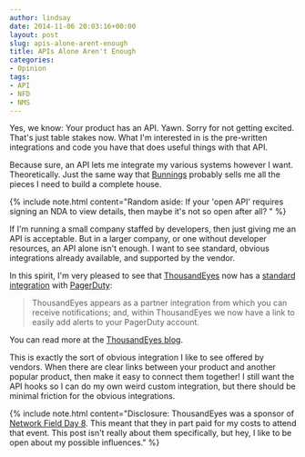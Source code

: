 ```yaml
---
author: lindsay
date: 2014-11-06 20:03:16+00:00
layout: post
slug: apis-alone-arent-enough
title: APIs Alone Aren't Enough
categories:
- Opinion
tags:
- API
- NFD
- NMS
---
```


Yes, we know: Your product has an API. Yawn. Sorry for not getting excited. That's just table stakes now. What I'm interested in is the pre-written integrations and code you have that does useful things with that API.

Because sure, an API lets me integrate my various systems however I want. Theoretically. Just the same way that [Bunnings](http://www.bunnings.co.nz/) probably sells me all the pieces I need to build a complete house.

{% include note.html content="Random aside: If your 'open API' requires signing an NDA to view details, then maybe it's not so open after all? " %}


If I'm running a small company staffed by developers, then just giving me an API is acceptable. But in a larger company, or one without developer resources, an API alone isn't enough. I want to see standard, obvious integrations already available, and supported by the vendor.

In this spirit, I'm very pleased to see that [ThousandEyes](http://thousandeyes.com/) now has a [standard integration](https://blog.thousandeyes.com/thousandeyes-pagerduty-integration/) with [PagerDuty](http://www.pagerduty.com/):


> ThousandEyes appears as a partner integration from which you can receive notifications; and, within ThousandEyes we now have a link to easily add alerts to your PagerDuty account.


You can read more at the [ThousandEyes blog](https://blog.thousandeyes.com/thousandeyes-pagerduty-integration/).

This is exactly the sort of obvious integration I like to see offered by vendors. When there are clear links between your product and another popular product, then make it easy to connect them together! I still want the API hooks so I can do my own weird custom integration, but there should be minimal friction for the obvious integrations.

{% include note.html content="Disclosure: ThousandEyes was a sponsor of [Network Field Day 8](http://techfieldday.com/events/nfd8). This meant that they in part paid for my costs to attend that event. This post isn't really about them specifically, but hey, I like to be open about my possible influences." %}
